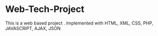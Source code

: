 # Web-Tech-Project
This is a web based project . Implemented with HTML, XML, CSS, PHP, JAVASCRIPT, AJAX, JSON
